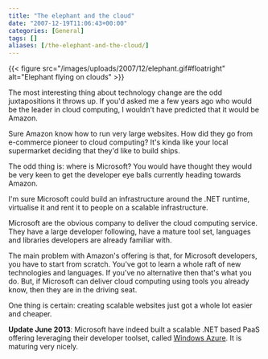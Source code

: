 ```yaml
---
title: "The elephant and the cloud"
date: "2007-12-19T11:06:43+00:00"
categories: [General]
tags: []
aliases: [/the-elephant-and-the-cloud/]
---
```


{{< figure src="/images/uploads/2007/12/elephant.gif#floatright" alt="Elephant flying on clouds" >}}

The most interesting thing about technology change are the odd juxtapositions it throws up. If you'd asked me a few years ago who would be the leader in cloud computing, I wouldn't have predicted that it would be Amazon.

Sure Amazon know how to run very large websites. How did they go from e-commerce pioneer to cloud computing? It's kinda like your local supermarket deciding that they'd like to build ships.

The odd thing is: where is Microsoft? You would have thought they would be very keen to get the developer eye balls currently heading towards Amazon.

I'm sure Microsoft could build an infrastructure around the .NET runtime, virtualise it and rent it to people on a scalable infrastructure.

Microsoft are the obvious company to deliver the cloud computing service. They have a large developer following, have a mature tool set, languages and libraries developers are already familiar with.

The main problem with Amazon's offering is that, for Microsoft developers, you have to start from scratch. You've got to learn a whole raft of new technologies and languages. If you've no alternative then that's what you do. But, if Microsoft can deliver cloud computing using tools you already know, then they are in the driving seat.

One thing is certain: creating scalable websites just got a whole lot easier and cheaper.

**Update June 2013**: Microsoft have indeed built a scalable .NET based PaaS offering leveraging their developer toolset, called [Windows Azure](http://www.windowsazure.com/). It is maturing very nicely.
